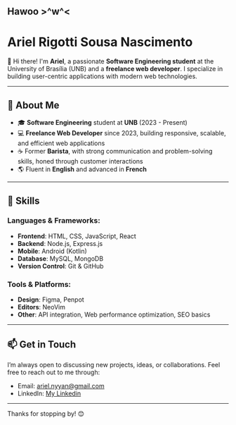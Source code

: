 ## Hawoo >^w^<

<!--
**ArielNyan/ArielNyan** is a ✨ _special_ ✨ repository because its `README.md` (this file) appears on your GitHub profile.

Here are some ideas to get you started:

- 🔭 I’m currently working on ...
- 🌱 I’m currently learning ...
- 👯 I’m looking to collaborate on ...
- 🤔 I’m looking for help with ...
- 💬 Ask me about ...
- 📫 How to reach me: ...
- 😄 Pronouns: ...
- ⚡ Fun fact: ...
-->
# Ariel Rigotti Sousa Nascimento

👋 Hi there! I'm **Ariel**, a passionate **Software Engineering student** at the University of Brasília (UNB) and a **freelance web developer**. I specialize in building user-centric applications with modern web technologies.

---

## 🚀 About Me
- 🎓 **Software Engineering** student at **UNB** (2023 - Present)
- 💻 **Freelance Web Developer** since 2023, building responsive, scalable, and efficient web applications
- ☕ Former **Barista**, with strong communication and problem-solving skills, honed through customer interactions
- 🌎 Fluent in **English** and advanced in **French**

---

## 💼 Skills

### **Languages & Frameworks:**
- **Frontend**: HTML, CSS, JavaScript, React
- **Backend**: Node.js, Express.js
- **Mobile**: Android (Kotlin)
- **Database**: MySQL, MongoDB
- **Version Control**: Git & GitHub

### **Tools & Platforms:**
- **Design**: Figma, Penpot
- **Editors**: NeoVim
- **Other**: API integration, Web performance optimization, SEO basics

---
<!-- TODO: add that shit later :3
## 🔧 Projects
Here are a few of the projects I’ve worked on:

- **[Project 1 Name](#)**: A brief description of the project, focusing on its key features and technologies used.
- **[Project 2 Name](#)**: Another short description, highlighting how it solves a specific problem or its innovative aspect.
- **[Project 3 Name](#)**: Include links to live demos or repositories where applicable.

More projects can be found [here](https://github.com/your-github-username?tab=repositories).
---
-->

## 📫 Get in Touch
I’m always open to discussing new projects, ideas, or collaborations. Feel free to reach out to me through:

- Email: [ariel.nyyan@gmail.com](mailto:ariel.nyyan@gmail.com)
- LinkedIn: [My Linkedin](https://www.linkedin.com/in/ariel-rigotti-970770242/)

---

Thanks for stopping by! 😊
